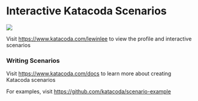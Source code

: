 # Interactive Katacoda Scenarios

[![](http://shields.katacoda.com/katacoda/lewinlee/count.svg)](https://www.katacoda.com/lewinlee "Get your profile on Katacoda.com")

Visit https://www.katacoda.com/lewinlee to view the profile and interactive scenarios

### Writing Scenarios
Visit https://www.katacoda.com/docs to learn more about creating Katacoda scenarios

For examples, visit https://github.com/katacoda/scenario-example
